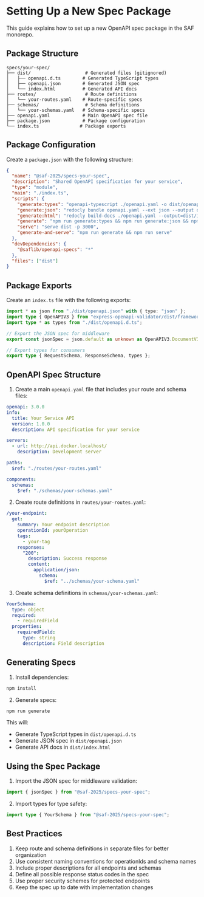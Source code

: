 # Setting Up a New Spec Package

This guide explains how to set up a new OpenAPI spec package in the SAF monorepo.

## Package Structure

```
specs/your-spec/
├── dist/                    # Generated files (gitignored)
│   ├── openapi.d.ts        # Generated TypeScript types
│   ├── openapi.json        # Generated JSON spec
│   └── index.html          # Generated API docs
├── routes/                  # Route definitions
│   └── your-routes.yaml    # Route-specific specs
├── schemas/                 # Schema definitions
│   └── your-schemas.yaml   # Schema-specific specs
├── openapi.yaml            # Main OpenAPI spec file
├── package.json            # Package configuration
└── index.ts               # Package exports
```

## Package Configuration

Create a `package.json` with the following structure:

```json
{
  "name": "@saf-2025/specs-your-spec",
  "description": "Shared OpenAPI specification for your service",
  "type": "module",
  "main": "./index.ts",
  "scripts": {
    "generate:types": "openapi-typescript ./openapi.yaml -o dist/openapi.d.ts",
    "generate:json": "redocly bundle openapi.yaml --ext json --output dist/openapi.json",
    "generate:html": "redocly build-docs ./openapi.yaml --output=dist/index.html",
    "generate": "npm run generate:types && npm run generate:json && npm run generate:html",
    "serve": "serve dist -p 3000",
    "generate-and-serve": "npm run generate && npm run serve"
  },
  "devDependencies": {
    "@saflib/openapi-specs": "*"
  },
  "files": ["dist"]
}
```

## Package Exports

Create an `index.ts` file with the following exports:

```typescript
import * as json from "./dist/openapi.json" with { type: "json" };
import type { OpenAPIV3 } from "express-openapi-validator/dist/framework/types.ts";
import type * as types from "./dist/openapi.d.ts";

// Export the JSON spec for middleware
export const jsonSpec = json.default as unknown as OpenAPIV3.DocumentV3;

// Export types for consumers
export type { RequestSchema, ResponseSchema, types };
```

## OpenAPI Spec Structure

1. Create a main `openapi.yaml` file that includes your route and schema files:

```yaml
openapi: 3.0.0
info:
  title: Your Service API
  version: 1.0.0
  description: API specification for your service

servers:
  - url: http://api.docker.localhost/
    description: Development server

paths:
  $ref: "./routes/your-routes.yaml"

components:
  schemas:
    $ref: "./schemas/your-schemas.yaml"
```

2. Create route definitions in `routes/your-routes.yaml`:

```yaml
/your-endpoint:
  get:
    summary: Your endpoint description
    operationId: yourOperation
    tags:
      - your-tag
    responses:
      "200":
        description: Success response
        content:
          application/json:
            schema:
              $ref: "../schemas/your-schema.yaml"
```

3. Create schema definitions in `schemas/your-schemas.yaml`:

```yaml
YourSchema:
  type: object
  required:
    - requiredField
  properties:
    requiredField:
      type: string
      description: Field description
```

## Generating Specs

1. Install dependencies:

```bash
npm install
```

2. Generate specs:

```bash
npm run generate
```

This will:

- Generate TypeScript types in `dist/openapi.d.ts`
- Generate JSON spec in `dist/openapi.json`
- Generate API docs in `dist/index.html`

## Using the Spec Package

1. Import the JSON spec for middleware validation:

```typescript
import { jsonSpec } from "@saf-2025/specs-your-spec";
```

2. Import types for type safety:

```typescript
import type { YourSchema } from "@saf-2025/specs-your-spec";
```

## Best Practices

1. Keep route and schema definitions in separate files for better organization
2. Use consistent naming conventions for operationIds and schema names
3. Include proper descriptions for all endpoints and schemas
4. Define all possible response status codes in the spec
5. Use proper security schemes for protected endpoints
6. Keep the spec up to date with implementation changes
